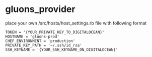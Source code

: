 # gluons_provider
place your own /src/hosts/host_settings.rb file with following format

    TOKEN = '{YOUR_PRIVATE_KEY_TO_DIGITALOCEAN}'
    HOSTNAME = 'gluons-prod'
    CHEF_ENVIRONMENT = 'production'
    PRIVATE_KEY_PATH = '~/.ssh/id_rsa'
    SSH_KEYNAME = '{YOUR_SSH_KEYNAME_ON_DIGITALOCEAN}'

